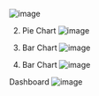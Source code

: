 
![image](https://user-images.githubusercontent.com/103792029/228287835-0baaf7d9-1369-4b35-b7b4-21764a0000d7.png)

2.	Pie Chart
![image](https://user-images.githubusercontent.com/103792029/228287915-b39c7231-1bad-45c0-9556-d08f34610bb8.png)

3.	Bar Chart
![image](https://user-images.githubusercontent.com/103792029/228287998-449145a6-9f8b-425c-9772-869362ed0156.png)

4.	Bar Chart
![image](https://user-images.githubusercontent.com/103792029/228288068-ad6ceee5-297b-4f78-af80-4df3e5bd3420.png)

Dashboard
![image](https://user-images.githubusercontent.com/103792029/228288764-191b58f9-accf-4cba-80bb-bde2ebbc72b7.png)


